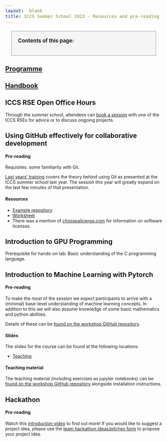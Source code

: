 ```yaml
---
layout:  blank
title: ICCS Summer School 2023 - Resources and pre-reading
---
```


<style>
.contents {
border: solid 1px;
border-color: rgb(140,140,140);
background: rgb(245,245,245);
padding:20px;
margin:20px;
margin-right: calv(35vw - 20px);
}
div {
  font-size:12.5pt;
  text-align:justify;
}

</style>


<div class="contents">
<b>Contents of this page:</b>
<ul id="contents">
</ul>
</div>

## [Programme](https://iccs.cam.ac.uk/system/files/iccs_summer_school_2023_programme.pdf)

## [Handbook](https://iccs.cam.ac.uk/system/files/participant_handbook_online_version_05-07-2023.pdf)

## ICCS RSE Open Office Hours

Through the summer school, attendees can [book a session](https://docs.google.com/spreadsheets/d/1WKZxp3nqpXrIRMRkfFzc71sos-UD-Uy1zeab0c1p7Xc/edit?usp=sharing) with one of the ICCS RSEs
for advice or to discuss ongoing projects.

## Using GitHub effectively for collaborative development

#### Pre-reading

Requisites: some familiarity with Git. 

[Last years' training](https://www.youtube.com/watch?v=ZrwzK4CnJ3Q)
covers the theory behind using Git as presented at the ICCS
summer school last year. The session this year will greatly expand on
the last few minutes of that presentation.

#### Resources

* [Example repository](https://github.com/Cambridge-ICCS/ss23-git)
* [Worksheet](https://docs.google.com/document/d/1gB2h9SNn5ZnAlvUE7mfG1lUDUUQmFyPYHiTyxIFJsKM/)
* There was a mention of [choosealicense.com](https://choosealicense.com/) for information on software licenses.

## Introduction to GPU Programming

Prerequisite for hands-on lab: Basic understanding of the C programming
language.

## Introduction to Machine Learning with Pytorch

#### Pre-reading

To make the most of the session we expect participants to arrive with a
(minimal) base-level understanding of machine learning concepts.
In addition to this we will also assume knowledge of some basic mathematics
and python abilities.

Details of these can be
[found on the workshop GitHub repository](https://github.com/Cambridge-ICCS/ml-training-material).

#### Slides

The slides for the course can be found at the following locations:

- [Teaching](https://cambridge-iccs.github.io/slides/ml-training/slides.html)
<!-- - [Applications](https://cambridge-iccs.github.io/slides/ml-training/applications.html) -->

#### Teaching material

The teaching material (including exercises as jupyter notebooks) can be
[found on the workshop GitHub repository](https://github.com/Cambridge-ICCS/ml-training-material)
alongside installation instructions.

## Hackathon

#### Pre-reading

Watch this [introduction
video](https://www.youtube.com/watch?v=RAKttoCPXws) to find out more!
If you would like to suggest a project idea, please use the [team
hackathon ideas/pitches form](https://docs.google.com/forms/d/e/1FAIpQLSe-OU8L8i6UXvFmfFXVCzFa71meOMYG-OuM_EwQgGVL0WELGQ/viewform?usp=sf_link) to propose your project idea.

 <script>
function convert(t) {
 return t.split(" ").map(function (x) { return x.toLowerCase(); }).join("-");
}

var contents = document.getElementById("contents");
var sections = document.getElementsByTagName("h2");
for(var i = 0; i < sections.length; i++) {
   let item = sections[i];
   let link = document.createElement("a");
   let li = document.createElement("li");
   link.href="#"+convert(item.innerHTML);
   link.innerHTML = item.innerHTML;
   li.appendChild(link);
   contents.appendChild(li);
}
</script>
